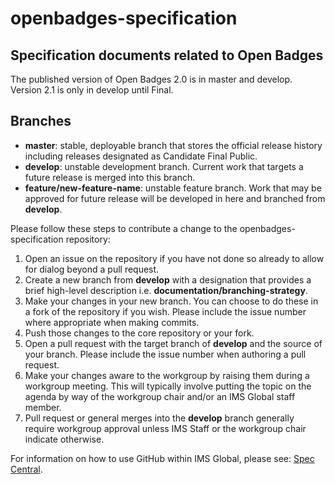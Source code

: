# openbadges-specification
## Specification documents related to Open Badges
The published version of Open Badges 2.0 is in master and develop. Version 2.1 is only in develop until Final.

## Branches
* __master__: stable, deployable branch that stores the official release history including releases designated as Candidate Final Public.
* __develop__: unstable development branch. Current work that targets a future release is merged into this branch.
* __feature/new-feature-name__: unstable feature branch. Work that may be approved for future release will be developed in here and branched from __develop__.

Please follow these steps to contribute a change to the openbadges-specification repository:

1. Open an issue on the repository if you have not done so already to allow for dialog beyond a pull request.
1. Create a new branch from __develop__ with a designation that provides a brief high-level description i.e. __documentation/branching-strategy__.
1. Make your changes in your new branch. You can choose to do these in a fork of the repository if you wish. Please include the issue number where appropriate when making commits.
1. Push those changes to the core repository or your fork.
1. Open a pull request with the target branch of __develop__ and the source of your branch. Please include the issue number when authoring a pull request.
1. Make your changes aware to the workgroup by raising them during a workgroup meeting. This will typically involve putting the topic on the agenda by way of the workgroup chair and/or an IMS Global staff member.
1. Pull request or general merges into the __develop__ branch generally require workgroup approval unless IMS Staff or the workgroup chair indicate otherwise.

For information on how to use GitHub within IMS Global, please see: [Spec Central](https://github.com/IMSGlobal/spec-central/blob/master/github-getting-started.md).
